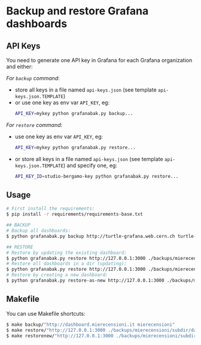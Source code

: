 # Backup and restore Grafana dashboards

## API Keys
You need to generate one API key in Grafana for each Grafana organization and either:

_For `backup` command_:
- store all keys in a file named `api-keys.json` (see template `api-keys.json.TEMPLATE`)
- or use one key as env var `API_KEY`, eg:
    ```bash
    API_KEY=mykey python grafanabak.py backup...
    ```
_For `restore` command_:
- use one key as env var `API_KEY`, eg:
    ```bash
    API_KEY=mykey python grafanabak.py restore...
    ```
- or store all keys in a file named `api-keys.json` (see template `api-keys.json.TEMPLATE`)
and specify one, eg:
    ```bash
    API_KEY_ID=studio-bergamo-key python grafanabak.py restore...
    ```


## Usage
```bash
# First install the requirements:
$ pip install -r requirements/requirements-base.txt

## BACKUP
# Backup all dashboards:
$ python grafanabak.py backup http://turtle-grafana.web.cern.ch turtle-cern

## RESTORE
# Restore by updating the existing dashboard:
$ python grafanabak.py restore http://127.0.0.1:3000 ./backups/mierecensioni/subdir/file.json
# Restore all dashboards in a dir (updating):
$ python grafanabak.py restore http://127.0.0.1:3000 ./backups/mierecensioni/subdir
# Restore by creating a new dashboard:
$ python grafanabak.py restore-as-new http://127.0.0.1:3000 ./backups/mierecensioni/subdir/file.json
```


## Makefile
You can use Makefile shortcuts:
```bash
$ make backup/"http://dashboard.mierecensioni.it mierecensioni"
$ make restore/"http://127.0.0.1:3000 ./backups/mierecensioni/subdir/dash.json"
$ make restorenew/"http://127.0.0.1:3000 ./backups/mierecensioni/subdir/dash.json"
```
